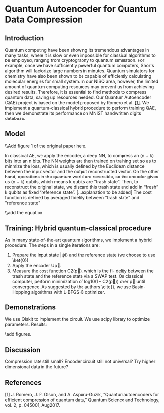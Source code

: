 # Quantum Autoencoder for Quantum Data Compression 

## Introduction
 Quantum computing have been showing its tremendous advantages in many tasks, where it is slow or even impossible for classical algorithms to be employed, ranging from cryptography to quantum simulation. For example, once we have sufficiently powerful quantum computers, Shor's algorithm will factorize large numbers in minutes. Quantum simulators for chemistry have also been shown to be capable of efficiently calculating molecular energies for small system. In our NISQ area, however, the limited amount of quantum computing resources may prevent us from achieving desired results. Therefore, it is essential to find methods to compress quantum data, saving up resources needed. Our Quantum Autoencoder (QAE) project is based on the model proposed by Romero et al. [[1]](#1). We implement a quantum-classical hybrid procedure to perform training QAE, then we demonstrate its performance on MNIST handwritten digits database.
## Model  
  \\\Add figure 1 of the original paper here. 
  
  In classical AE, we apply the encoder, a deep NN, to compress an (n + k) bits into an n bits. The NN weights are then trained on training set so as to minmize the loss, which is usually defined by the Euclidean distance between the input vector and the output reconstructed vector. On the other hand, operations in the quantum world are reversible, so the encoder gives us (n + k) qubits, which means k qubits are “trash state”. Then, to reconstruct the original state, we discard this trash state and add in “fresh” k qubits as fixed “reference state”. [...explanation to be added] The cost function is defined by averaged fidelity between "trash state" and "reference state"
  
  \\\add the equation
 
## Training: Hybrid quantum-classical procedure
  As in many state-of-the-art quantum algorithms, we implement a hybrid procedure. 
  The steps in a single iterations are:
   1. Prepare the input state |ψi⟩ and the reference state (we choose to use \ket{0})
   2. Apply the encoder Up⃗.
   3. Measure the cost function C2(p⃗), which is the fi- delity between the trash state and the reference state via a SWAP test.
  On classical computer, perform minimization of log10(1− C2(p⃗)) over p⃗ until convergence. As suggested by the authors \cite{}, we use Basin- Hopping algorithms with L-BFGS-B optimizer.
  
## Demonstrations
  We use Qiskit to implement the circuit.
  We use scipy library to optimize parameters.
  Results:
  
  \\add figures.
  
  
## Discussion
  Compression rate still small?
  Encoder circuit still not universal?
  Try higher dimensional data in the future?
  
## References
  [1] J. Romero, J. P. Olson, and A. Aspuru-Guzik, “Quantumautoencoders for efficient compression of quantum data,” Quantum Science and Technology, vol. 2, p. 045001, Aug2017.

